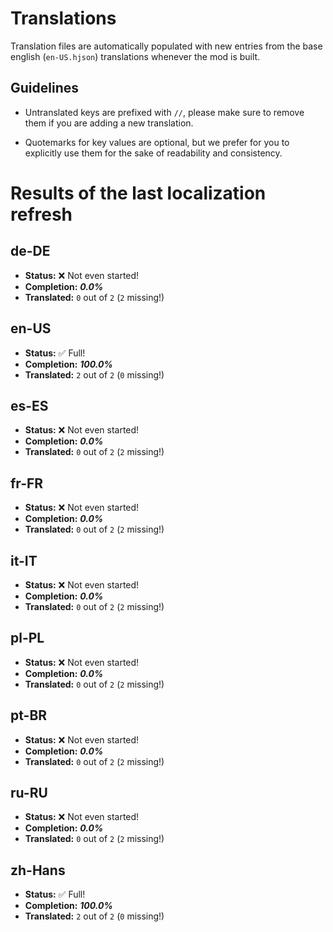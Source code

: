 
# Translations

Translation files are automatically populated with new entries from the base english (`en-US.hjson`) translations whenever the mod is built.

## Guidelines

* Untranslated keys are prefixed with `//`, please make sure to remove them if you are adding a new translation.

* Quotemarks for key values are optional, but we prefer for you to explicitly use them for the sake of readability and consistency.

# Results of the last localization refresh

## de-DE
- **Status:** ❌ Not even started!
- **Completion:** ***0.0%***
- **Translated:** `0` out of `2` (`2` missing!)

## en-US
- **Status:** ✅ Full!
- **Completion:** ***100.0%***
- **Translated:** `2` out of `2` (`0` missing!)

## es-ES
- **Status:** ❌ Not even started!
- **Completion:** ***0.0%***
- **Translated:** `0` out of `2` (`2` missing!)

## fr-FR
- **Status:** ❌ Not even started!
- **Completion:** ***0.0%***
- **Translated:** `0` out of `2` (`2` missing!)

## it-IT
- **Status:** ❌ Not even started!
- **Completion:** ***0.0%***
- **Translated:** `0` out of `2` (`2` missing!)

## pl-PL
- **Status:** ❌ Not even started!
- **Completion:** ***0.0%***
- **Translated:** `0` out of `2` (`2` missing!)

## pt-BR
- **Status:** ❌ Not even started!
- **Completion:** ***0.0%***
- **Translated:** `0` out of `2` (`2` missing!)

## ru-RU
- **Status:** ❌ Not even started!
- **Completion:** ***0.0%***
- **Translated:** `0` out of `2` (`2` missing!)

## zh-Hans
- **Status:** ✅ Full! <!-- ✅ ❌ Not even started! Full! -->
- **Completion:** ***100.0%***
- **Translated:** `2` out of `2` (`0` missing!)

